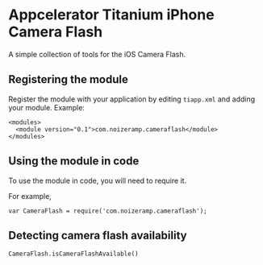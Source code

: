 Appcelerator Titanium iPhone Camera Flash 
=========================================

A simple collection of tools for the iOS Camera Flash.


Registering the module
----------------------

Register the module with your application by editing `tiapp.xml` and adding your module.
Example:

    <modules>
      <module version="0.1">com.noizeramp.cameraflash</module>
    </modules>


Using the module in code
------------------------

To use the module in code, you will need to require it. 

For example,

  	var CameraFlash = require('com.noizeramp.cameraflash');


Detecting camera flash availability
-----------------------------------

    CameraFlash.isCameraFlashAvailable()

